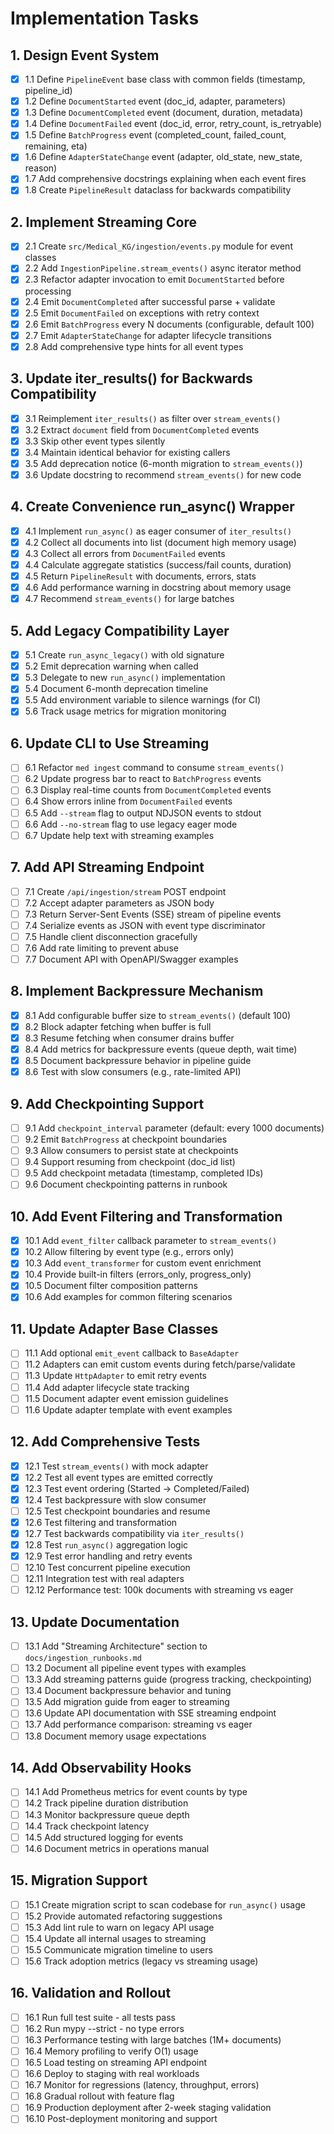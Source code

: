 # Implementation Tasks

## 1. Design Event System

- [x] 1.1 Define `PipelineEvent` base class with common fields (timestamp, pipeline_id)
- [x] 1.2 Define `DocumentStarted` event (doc_id, adapter, parameters)
- [x] 1.3 Define `DocumentCompleted` event (document, duration, metadata)
- [x] 1.4 Define `DocumentFailed` event (doc_id, error, retry_count, is_retryable)
- [x] 1.5 Define `BatchProgress` event (completed_count, failed_count, remaining, eta)
- [x] 1.6 Define `AdapterStateChange` event (adapter, old_state, new_state, reason)
- [x] 1.7 Add comprehensive docstrings explaining when each event fires
- [x] 1.8 Create `PipelineResult` dataclass for backwards compatibility

## 2. Implement Streaming Core

- [x] 2.1 Create `src/Medical_KG/ingestion/events.py` module for event classes
- [x] 2.2 Add `IngestionPipeline.stream_events()` async iterator method
- [x] 2.3 Refactor adapter invocation to emit `DocumentStarted` before processing
- [x] 2.4 Emit `DocumentCompleted` after successful parse + validate
- [x] 2.5 Emit `DocumentFailed` on exceptions with retry context
- [x] 2.6 Emit `BatchProgress` every N documents (configurable, default 100)
- [x] 2.7 Emit `AdapterStateChange` for adapter lifecycle transitions
- [x] 2.8 Add comprehensive type hints for all event types

## 3. Update iter_results() for Backwards Compatibility

- [x] 3.1 Reimplement `iter_results()` as filter over `stream_events()`
- [x] 3.2 Extract `document` field from `DocumentCompleted` events
- [x] 3.3 Skip other event types silently
- [x] 3.4 Maintain identical behavior for existing callers
- [x] 3.5 Add deprecation notice (6-month migration to `stream_events()`)
- [x] 3.6 Update docstring to recommend `stream_events()` for new code

## 4. Create Convenience run_async() Wrapper

- [x] 4.1 Implement `run_async()` as eager consumer of `iter_results()`
- [x] 4.2 Collect all documents into list (document high memory usage)
- [x] 4.3 Collect all errors from `DocumentFailed` events
- [x] 4.4 Calculate aggregate statistics (success/fail counts, duration)
- [x] 4.5 Return `PipelineResult` with documents, errors, stats
- [x] 4.6 Add performance warning in docstring about memory usage
- [x] 4.7 Recommend `stream_events()` for large batches

## 5. Add Legacy Compatibility Layer

- [x] 5.1 Create `run_async_legacy()` with old signature
- [x] 5.2 Emit deprecation warning when called
- [x] 5.3 Delegate to new `run_async()` implementation
- [x] 5.4 Document 6-month deprecation timeline
- [x] 5.5 Add environment variable to silence warnings (for CI)
- [x] 5.6 Track usage metrics for migration monitoring

## 6. Update CLI to Use Streaming

- [ ] 6.1 Refactor `med ingest` command to consume `stream_events()`
- [ ] 6.2 Update progress bar to react to `BatchProgress` events
- [ ] 6.3 Display real-time counts from `DocumentCompleted` events
- [ ] 6.4 Show errors inline from `DocumentFailed` events
- [ ] 6.5 Add `--stream` flag to output NDJSON events to stdout
- [ ] 6.6 Add `--no-stream` flag to use legacy eager mode
- [ ] 6.7 Update help text with streaming examples

## 7. Add API Streaming Endpoint

- [ ] 7.1 Create `/api/ingestion/stream` POST endpoint
- [ ] 7.2 Accept adapter parameters as JSON body
- [ ] 7.3 Return Server-Sent Events (SSE) stream of pipeline events
- [ ] 7.4 Serialize events as JSON with event type discriminator
- [ ] 7.5 Handle client disconnection gracefully
- [ ] 7.6 Add rate limiting to prevent abuse
- [ ] 7.7 Document API with OpenAPI/Swagger examples

## 8. Implement Backpressure Mechanism

- [x] 8.1 Add configurable buffer size to `stream_events()` (default 100)
- [x] 8.2 Block adapter fetching when buffer is full
- [x] 8.3 Resume fetching when consumer drains buffer
- [x] 8.4 Add metrics for backpressure events (queue depth, wait time)
- [x] 8.5 Document backpressure behavior in pipeline guide
- [x] 8.6 Test with slow consumers (e.g., rate-limited API)

## 9. Add Checkpointing Support

- [ ] 9.1 Add `checkpoint_interval` parameter (default: every 1000 documents)
- [ ] 9.2 Emit `BatchProgress` at checkpoint boundaries
- [ ] 9.3 Allow consumers to persist state at checkpoints
- [ ] 9.4 Support resuming from checkpoint (doc_id list)
- [ ] 9.5 Add checkpoint metadata (timestamp, completed IDs)
- [ ] 9.6 Document checkpointing patterns in runbook

## 10. Add Event Filtering and Transformation

- [x] 10.1 Add `event_filter` callback parameter to `stream_events()`
- [x] 10.2 Allow filtering by event type (e.g., errors only)
- [x] 10.3 Add `event_transformer` for custom event enrichment
- [x] 10.4 Provide built-in filters (errors_only, progress_only)
- [x] 10.5 Document filter composition patterns
- [x] 10.6 Add examples for common filtering scenarios

## 11. Update Adapter Base Classes

- [ ] 11.1 Add optional `emit_event` callback to `BaseAdapter`
- [ ] 11.2 Adapters can emit custom events during fetch/parse/validate
- [ ] 11.3 Update `HttpAdapter` to emit retry events
- [ ] 11.4 Add adapter lifecycle state tracking
- [ ] 11.5 Document adapter event emission guidelines
- [ ] 11.6 Update adapter template with event examples

## 12. Add Comprehensive Tests

- [x] 12.1 Test `stream_events()` with mock adapter
- [x] 12.2 Test all event types are emitted correctly
- [x] 12.3 Test event ordering (Started → Completed/Failed)
- [x] 12.4 Test backpressure with slow consumer
- [ ] 12.5 Test checkpoint boundaries and resume
- [x] 12.6 Test filtering and transformation
- [x] 12.7 Test backwards compatibility via `iter_results()`
- [x] 12.8 Test `run_async()` aggregation logic
- [x] 12.9 Test error handling and retry events
- [ ] 12.10 Test concurrent pipeline execution
- [ ] 12.11 Integration test with real adapters
- [ ] 12.12 Performance test: 100k documents with streaming vs eager

## 13. Update Documentation

- [ ] 13.1 Add "Streaming Architecture" section to `docs/ingestion_runbooks.md`
- [ ] 13.2 Document all pipeline event types with examples
- [ ] 13.3 Add streaming patterns guide (progress tracking, checkpointing)
- [ ] 13.4 Document backpressure behavior and tuning
- [ ] 13.5 Add migration guide from eager to streaming
- [ ] 13.6 Update API documentation with SSE streaming endpoint
- [ ] 13.7 Add performance comparison: streaming vs eager
- [ ] 13.8 Document memory usage expectations

## 14. Add Observability Hooks

- [ ] 14.1 Add Prometheus metrics for event counts by type
- [ ] 14.2 Track pipeline duration distribution
- [ ] 14.3 Monitor backpressure queue depth
- [ ] 14.4 Track checkpoint latency
- [ ] 14.5 Add structured logging for events
- [ ] 14.6 Document metrics in operations manual

## 15. Migration Support

- [ ] 15.1 Create migration script to scan codebase for `run_async()` usage
- [ ] 15.2 Provide automated refactoring suggestions
- [ ] 15.3 Add lint rule to warn on legacy API usage
- [ ] 15.4 Update all internal usages to streaming
- [ ] 15.5 Communicate migration timeline to users
- [ ] 15.6 Track adoption metrics (legacy vs streaming usage)

## 16. Validation and Rollout

- [ ] 16.1 Run full test suite - all tests pass
- [ ] 16.2 Run mypy --strict - no type errors
- [ ] 16.3 Performance testing with large batches (1M+ documents)
- [ ] 16.4 Memory profiling to verify O(1) usage
- [ ] 16.5 Load testing on streaming API endpoint
- [ ] 16.6 Deploy to staging with real workloads
- [ ] 16.7 Monitor for regressions (latency, throughput, errors)
- [ ] 16.8 Gradual rollout with feature flag
- [ ] 16.9 Production deployment after 2-week staging validation
- [ ] 16.10 Post-deployment monitoring and support
